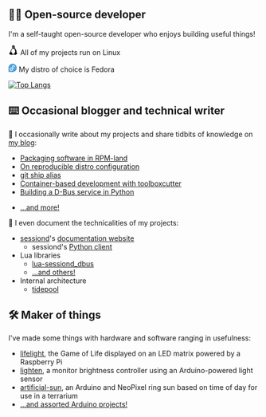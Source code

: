 ## 👨‍💻 Open-source developer

I'm a self-taught open-source developer who enjoys building useful things!

<a href="https://www.kernel.org/"><img src="https://github.com/devicons/devicon/blob/master/icons/linux/linux-plain.svg" width="20" height="20"/></a>
All of my projects run on Linux

<a href="https://getfedora.org/"><img src="https://github.com/devicons/devicon/blob/master/icons/fedora/fedora-plain.svg" width="17" height="17"/></a>
My distro of choice is Fedora

[![Top Langs](https://github-readme-stats-jcrd.vercel.app/api/top-langs/?username=jcrd&layout=compact&langs_count=8)](https://github.com/anuraghazra/github-readme-stats)


## ⌨️ Occasional blogger and technical writer

🧠 I occasionally write about my projects and share tidbits of knowledge on [my blog](https://twiddlingbits.net/):

<!-- BLOG-POST-LIST:START -->
- [Packaging software in RPM-land](https://twiddlingbits.net/packaging-software-in-rpm-land)
- [On reproducible distro configuration](https://twiddlingbits.net/on-reproducible-distro-configuration)
- [git ship alias](https://twiddlingbits.net/git-ship-alias)
- [Container-based development with toolboxcutter](https://twiddlingbits.net/toolboxcutter)
- [Building a D-Bus service in Python](https://twiddlingbits.net/building-a-d-bus-service-in-python)
<!-- BLOG-POST-LIST:END -->
- [...and more!](https://twiddlingbits.net/archive)

📑 I even document the technicalities of my projects:

- [sessiond](https://github.com/jcrd/sessiond)'s [documentation website](https://sessiond.org/)
  - sessiond's [Python client](https://sessiond.org/python/)
- Lua libraries
  - [lua-sessiond_dbus](https://jcrd.github.io/lua-sessiond_dbus/)
  - [...and others!](https://github.com/jcrd?tab=repositories&language=lua)
- Internal architecture
  - [tidepool](https://github.com/jcrd/tidepool/blob/master/ARCHITECTURE.md)


## 🛠️ Maker of things

I've made some things with hardware and software ranging in usefulness:

* [lifelight](https://github.com/jcrd/lifelight), the Game of Life displayed on an LED matrix powered by a Raspberry Pi
* [lighten](https://github.com/jcrd/lighten), a monitor brightness controller using an Arduino-powered light sensor
* [artificial-sun](https://github.com/jcrd/artificial-sun), an Arduino and NeoPixel ring sun based on time of day for use in a terrarium
* [...and assorted Arduino projects!](https://github.com/jcrd?tab=repositories&q=arduino)
